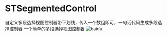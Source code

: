 # STSegmentedControl
自定义多段选择视图控制器带下划线，传入一个数组即可，一句话代码生成多段选择控制器 
一个简单的多段选择视图控制器
![baidu](http://www.baidu.com/img/bdlogo.gif) 

